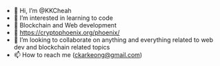 - 👋 Hi, I’m @KKCheah
- 👀 I’m interested in learning to code
- 🌱 Blockchain and Web development
- 💪 https://cryptophoenix.org/phoenix/
- 💞️ I’m looking to collaborate on anything and everything related to web dev and blockchain related topics
- 📫 How to reach me (ckarkeong@gmail.com)

<!---
KKCheah/KKCheah is a ✨ special ✨ repository because its `README.md` (this file) appears on your GitHub profile.
You can click the Preview link to take a look at your changes.
--->
